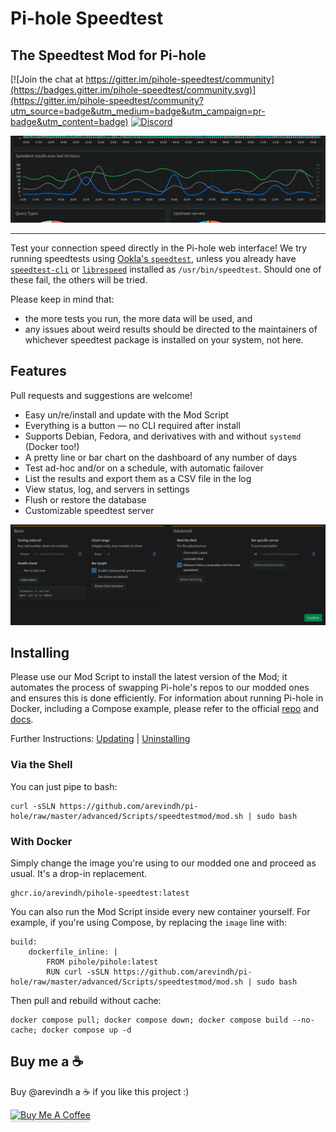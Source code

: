 # Pi-hole Speedtest

## The Speedtest Mod for Pi-hole

[![Join the chat at https://gitter.im/pihole-speedtest/community](https://badges.gitter.im/pihole-speedtest/community.svg)](https://gitter.im/pihole-speedtest/community?utm_source=badge&utm_medium=badge&utm_campaign=pr-badge&utm_content=badge) [![Discord](https://badgen.net/badge/icon/discord?icon=discord&label)](https://discord.gg/TW9TfyM)

![Speedtest Chart](https://raw.githubusercontent.com/arevindh/AdminLTE/master/img/st-chart.png)

---

Test your connection speed directly in the Pi-hole web interface! We try running speedtests using [Ookla's `speedtest`](https://www.speedtest.net/apps/cli), unless you already have [`speedtest-cli`](https://github.com/sivel/speedtest-cli) or [`librespeed`](https://github.com/librespeed/speedtest-cli) installed as `/usr/bin/speedtest`. Should one of these fail, the others will be tried.

Please keep in mind that:

* the more tests you run, the more data will be used, and
* any issues about weird results should be directed to the maintainers of whichever speedtest package is installed on your system, not here.

## Features

Pull requests and suggestions are welcome!

* Easy un/re/install and update with the Mod Script
* Everything is a button — no CLI required after install
* Supports Debian, Fedora, and derivatives with and without `systemd` (Docker too!)
* A pretty line or bar chart on the dashboard of any number of days
* Test ad-hoc and/or on a schedule, with automatic failover
* List the results and export them as a CSV file in the log
* View status, log, and servers in settings
* Flush or restore the database
* Customizable speedtest server

![Speedtest Settings](https://raw.githubusercontent.com/arevindh/AdminLTE/master/img/st-pref.png)

## Installing

Please use our Mod Script to install the latest version of the Mod; it automates the process of swapping Pi-hole's repos to our modded ones and ensures this is done efficiently. For information about running Pi-hole in Docker, including a Compose example, please refer to the official [repo](https://github.com/pi-hole/docker-pi-hole/) and [docs](https://docs.pi-hole.net/).

Further Instructions: [Updating](https://github.com/arevindh/pihole-speedtest/wiki/Updating--Speedtest-Mod) | [Uninstalling](https://github.com/arevindh/pihole-speedtest/wiki/Uninstalling-Speedtest-Mod)

### Via the Shell

You can just pipe to bash:

    curl -sSLN https://github.com/arevindh/pi-hole/raw/master/advanced/Scripts/speedtestmod/mod.sh | sudo bash

### With Docker

Simply change the image you're using to our modded one and proceed as usual. It's a drop-in replacement.

    ghcr.io/arevindh/pihole-speedtest:latest

You can also run the Mod Script inside every new container yourself. For example, if you're using Compose, by replacing the `image` line with:

    build:
        dockerfile_inline: |
            FROM pihole/pihole:latest
            RUN curl -sSLN https://github.com/arevindh/pi-hole/raw/master/advanced/Scripts/speedtestmod/mod.sh | sudo bash

Then pull and rebuild without cache:

    docker compose pull; docker compose down; docker compose build --no-cache; docker compose up -d

## Buy me a ☕️

Buy @arevindh a ☕️ if you like this project :)

<a href="https://www.buymeacoffee.com/itsmesid" target="_blank"><img src="https://www.buymeacoffee.com/assets/img/custom_images/orange_img.png" alt="Buy Me A Coffee" style="height: 41px !important;width: 174px !important;box-shadow: 0px 3px 2px 0px rgba(190, 190, 190, 0.5) !important;-webkit-box-shadow: 0px 3px 2px 0px rgba(190, 190, 190, 0.5) !important;" ></a>
